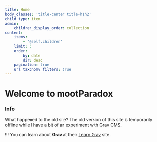 ```yaml
---
title: Home
body_classes: 'title-center title-h1h2'
child_type: item
admin:
    children_display_order: collection
content:
    items:
        - '@self.children'
    limit: 5
    order:
        by: date
        dir: desc
    pagination: true
    url_taxonomy_filters: true
---
```


# Welcome to mootParadox

### Info

What happened to the old site? The old version of this site is temporarily offline while I have a bit of an experiment with Grav CMS.

!!! You can learn about **Grav** at their [Learn Grav](http://learn.getgrav.org) site.